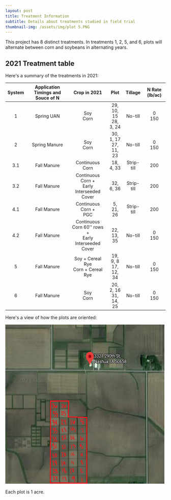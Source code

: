 ```yaml
---
layout: post
title: Treatment Information
subtitle: Details about treatments studied in field trial
thumbnail-img: /assets/img/plot 5.PNG
---
```

This project has 8 distinct treatments. In treatments 1, 2, 5, and 6, plots will alternate between corn and soybeans in alternating years. 

## 2021 Treatment table

Here's a summary of the treatments in 2021:

| System | Application Timings and Souce of N | Crop in 2021 | Plot | Tillage | N Rate (lb/ac) |
| :------: |:---: | :---: | :-----: |:---: |:---: |
| 1 | Spring UAN | Soy <br /> Corn | 29, 10, 15 <br /> 28, 3, 24 | No-till | 0 <br /> 150 |
| 2 | Spring Manure | Soy <br /> Corn | 30, 1, 17 <br /> 27, 11, 23 | No-till | 0 <br /> 150 |
| 3.1 | Fall Manure | Continuous Corn | 18, 4, 33 | Strip-till | 200 |
| 3.2 | Fall Manure | Continuous Corn + <br /> Early Interseeded Cover | 32, 6, 36  | Strip-till | 200 |
| 4.1 | Fall Manure | Continuous Corn +  <br /> PGC | 5, 21, 26| Strip-till | 200|
| 4.2 | Fall Manure | Continuous Corn 60'' rows + <br /> Early Interseeded Cover | 22, 13, 35| No-till | 0 <br /> 150 |
| 5 | Fall Manure | Soy + Cereal Rye <br /> Corn + Cereal Rye| 19, 9, 8 <br /> 17, 12, 34 | No-till | 0 <br /> 150 |
| 6 | Fall Manure | Soy <br /> Corn | 20, 2, 16 <br /> 31, 14, 25| No-till | 0 <br /> 150 |


Here's a view of how the plots are oriented:

<img src="/assets/img/image.png" alt="Nashua Plot Map" class = "center" style="height: 500px; width:500px;"/>

Each plot is 1 acre. 
